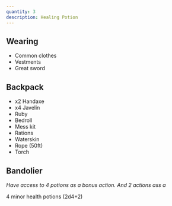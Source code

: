 ```yaml
---
quantity: 3
description: Healing Potion
---
```



## Wearing
- Common clothes
- Vestments
- Great sword 


## Backpack
- x2 Handaxe
- x4 Javelin
- Ruby
- Bedroll
- Mess kit
- Rations
- Waterskin
- Rope (50ft)
- Torch

## Bandolier
*Have access to 4 potions as a bonus action. And 2 actions ass a* 

4 minor health potions (2d4+2)


